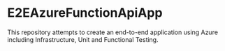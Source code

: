 # E2EAzureFunctionApiApp
This repository attempts to create an end-to-end application using Azure including Infrastructure, Unit and Functional Testing.
